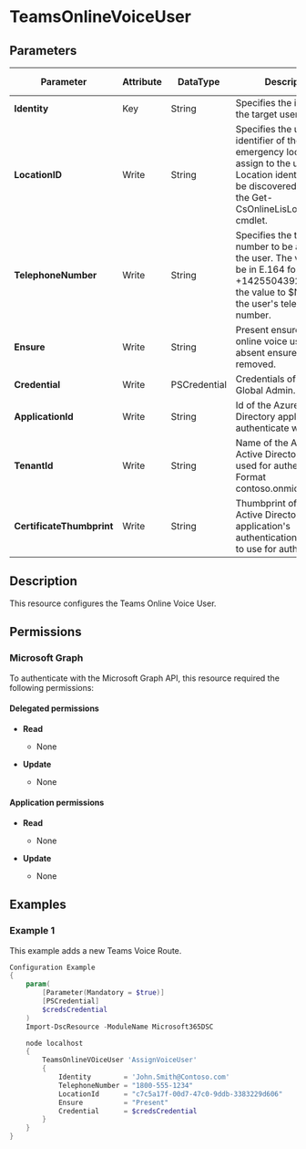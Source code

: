 ﻿# TeamsOnlineVoiceUser

## Parameters

| Parameter | Attribute | DataType | Description | Allowed Values |
| --- | --- | --- | --- | --- |
| **Identity** | Key | String | Specifies the identity of the target user. | |
| **LocationID** | Write | String | Specifies the unique identifier of the emergency location to assign to the user. Location identities can be discovered by using the Get-CsOnlineLisLocation cmdlet. | |
| **TelephoneNumber** | Write | String | Specifies the telephone number to be assigned to the user. The value must be in E.164 format: +14255043920. Setting the value to $Null clears the user's telephone number. | |
| **Ensure** | Write | String | Present ensures the online voice user exists, absent ensures it is removed. | `Present`, `Absent` |
| **Credential** | Write | PSCredential | Credentials of the Teams Global Admin. | |
| **ApplicationId** | Write | String | Id of the Azure Active Directory application to authenticate with. | |
| **TenantId** | Write | String | Name of the Azure Active Directory tenant used for authentication. Format contoso.onmicrosoft.com | |
| **CertificateThumbprint** | Write | String | Thumbprint of the Azure Active Directory application's authentication certificate to use for authentication. | |


## Description

This resource configures the Teams Online Voice User.

## Permissions

### Microsoft Graph

To authenticate with the Microsoft Graph API, this resource required the following permissions:

#### Delegated permissions

- **Read**

    - None

- **Update**

    - None

#### Application permissions

- **Read**

    - None

- **Update**

    - None

## Examples

### Example 1

This example adds a new Teams Voice Route.

```powershell
Configuration Example
{
    param(
        [Parameter(Mandatory = $true)]
        [PSCredential]
        $credsCredential
    )
    Import-DscResource -ModuleName Microsoft365DSC

    node localhost
    {
        TeamsOnlineVOiceUser 'AssignVoiceUser'
        {
            Identity        = 'John.Smith@Contoso.com'
            TelephoneNumber = "1800-555-1234"
            LocationId      = "c7c5a17f-00d7-47c0-9ddb-3383229d606"
            Ensure          = "Present"
            Credential      = $credsCredential
        }
    }
}
```

